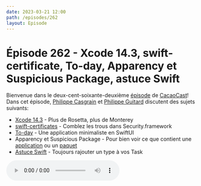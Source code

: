 ```yaml
---
date: 2023-03-21 12:00
path: /episodes/262
layout: Episode
---
```

# Épisode 262 - Xcode 14.3, swift-certificate, To-day, Apparency et Suspicious Package, astuce Swift
<p>Bienvenue dans le deux-cent-soixante-deuxi&egrave;me&nbsp;<a href="https://cacaocast.com/media/cacaocast_262.mp3" title="CacaoCast Episode 262">épisode</a> de <a href="https://mastodon.world/@cacaocast" title="CacaoCast sur Mastodon.world">CacaoCast</a>! Dans cet épisode, <a href="https://mastodon.social/@philippec" title="Philippe Casgrain sur Mastodon.social">Philippe Casgrain</a> et <a href="https://mastodon.social/@philippeguitard" title="Philippe Guitard sur Mastodon.social">Philippe Guitard</a> discutent des sujets suivants:</p>
<ul>
<li><a href="https://developer.apple.com/documentation/xcode-release-notes/xcode-14_3-release-notes#Deprecations-in-Xcode-143-Beta" title="Xcode 14.3">Xcode 14.3</a> - Plus de Rosetta, plus de Monterey</li>
<li><a href="https://www.swift.org/blog/swift-certificates-and-asn1" title="swift-certificates">swift-certificates</a> - Comblez les trous dans Security.framework</li>
<li><a href="https://troz.net/post/2023/to-day" title="To-day">To-day</a> - Une application minimaliste en SwiftUI</li>
<li>Apparency et Suspicious Package - Pour bien voir ce que contient une <a href=" https://www.mothersruin.com/software/Apparency" title="Apparency">application</a> ou un <a href="https://www.mothersruin.com/software/SuspiciousPackage" title="Suspicious Package">paquet</a></li>
<li><a href="https://chaos.social/@ole/110062590498696349" title="Astuce Swift">Astuce Swift</a> - Toujours rajouter un type à vos Task</li>
</ul>
<p><audio controls><source src="https://cacaocast.com/media/cacaocast_262.mp3" type="audio/mpeg"><source src="https://cacaocast.com/media/cacaocast_262.mp3" type="audio/mp4">Votre navigateur ne supporte pas l'élément audio / Your browser does not support the audio element.</audio></p>
